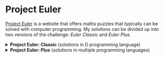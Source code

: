 # Project Euler

[Project Euler](https://projecteuler.net/) is a website that offers maths puzzles that typically can be solved with computer programming. My solutions can be divided up into two versions of the challenge: _Euler Classic_ and _Euler Plus_.

<details>
<summary><b>Project Euler: Classic</b> (solutions in D programming language)</summary>

Euler Classic is the original [projecteuler.net](https://projecteuler.net/) website that offers the problems to be solved. Here, one only needs to input the correct answer that is typically solved through programming. I implemented my solutions in the [D programming language](https://dlang.org/).

[![euler badge](https://projecteuler.net/profile/EpsilonCalculus.png)](https://projecteuler.net/profile/EpsilonCalculus.png)

| |__Description__|__Notes__|
|-|---------------|---------|
|1|[Multiples of 3 and 5](./EulerClassic/1/solution.d)| |
|2|[Even Fibonacci numbers](./EulerClassic/2/solution.d)| |
|3|[Largest prime factor](./EulerClassic/3/solution.d)| ported some code from GeekForGeeks.org |
|4|[Largest palindrome product](./EulerClassic/4/solution.d)| |
|5|[Smallest multiple](./EulerClassic/5/solution.d)| |
|6|[Sum square difference](./EulerClassic/6/solution.d)| |
|7|[10001st prime](./EulerClassic/7/solution.d)| ported some code from GeeksForGeeks.org |
|8|[Sum square difference](./EulerClassic/8/solution.d)| got some help from StackOverflow |
|9|[Special Pythagorean triplet](./EulerClassic/9/solution.d)| |
|10|[Summation of primes](./EulerClassic/10/solution.d)| reused some code from problem 7 |

</details>

<details>
<summary><b>Project Euler: Plus</b> (solutions in multiple programming languages)</summary>

ProjectEuler+ is a version of Project Euler on [hackerrank.com](https://www.hackerrank.com/), with the major difference being that a solution is submitted not as the final answer, but as a programme, and the submittion is subject to multiple test cases to demonstrate its correctness.

| |__Description__|__Solution(s)__|__Notes__|
|-|---------------|---------------|---------|
|1| |[golang](./EulerPlus/c1.go)|doesn't pass all test cases|
|2| |[python](./EulerPlus/c2.py)| |
|6| |[python](./EulerPlus/c6.py)| |
|13| |[python](./EulerPlus/c13.py)| |

</details>
